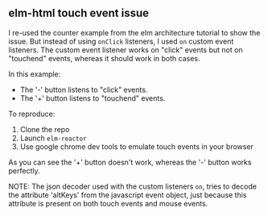 ## elm-html touch event issue

I re-used the counter example from the elm architecture tutorial to show the issue. But instead of using ```onClick``` listeners, I used  ```on``` custom event listeners.
The custom event listener works on "click" events but not on "touchend" events, whereas it should work in both cases.

In this example:
- The '-' button listens to "click" events.
- The '+' button listens to "touchend" events.

To reproduce:
1. Clone the repo
2. Launch ```elm-reactor```
3. Use google chrome dev tools to emulate touch events in your browser

As you can see the '+' button doesn't work, whereas the '-' button works perfectly.

NOTE:
The json decoder used with the custom listeners  ```on```, tries to decode the attribute 'altKeys' from the javascript event object, just because this attribute is present on both touch events and mouse events.
